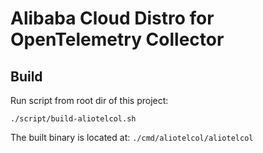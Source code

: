 # Alibaba Cloud Distro for OpenTelemetry Collector

## Build

Run script from root dir of this project:

`./script/build-aliotelcol.sh`

The built binary is located at: `./cmd/aliotelcol/aliotelcol`
